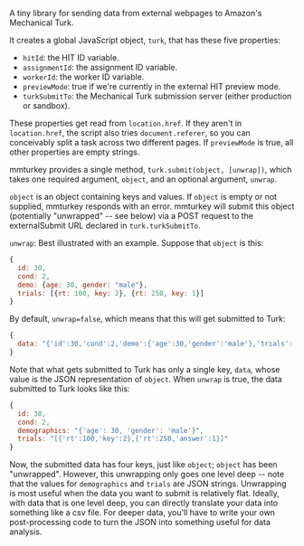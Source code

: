 A tiny library for sending data from external webpages to Amazon's Mechanical Turk.

It creates a global JavaScript object, `turk`, that has these five properties:

* `hitId`: the HIT ID variable.
* `assignmentId`: the assignment ID variable.
* `workerId`: the worker ID variable.
* `previewMode`: true if we're currently in the external HIT preview mode.
* `turkSubmitTo`: the Mechanical Turk submission server (either production or sandbox).

These properties get read from `location.href`.
If they aren't in `location.href`, the script also tries `document.referer`, so you can conceivably split a task across two different pages.
If `previewMode` is true, all other properties are empty strings.

mmturkey provides a single method, `turk.submit(object, [unwrap])`, which takes one required argument, `object`, and an optional argument, `unwrap`.

`object` is an object containing keys and values.
If `object` is empty or not supplied, mmturkey responds with an error.
mmturkey will submit this object (potentially "unwrapped" -- see below) via a POST request to the externalSubmit URL declared in `turk.turkSubmitTo`.

`unwrap`: Best illustrated with an example. Suppose that `object` is this:

```js
{
  id: 30,
  cond: 2,
  demo: {age: 30, gender: "male"},
  trials: [{rt: 100, key: 2}, {rt: 250, key: 1}]
}
```

By default, `unwrap=false`, which means that this will get submitted to Turk:

```js
{
  data: "{'id':30,'cond':2,'demo':{'age':30,'gender':'male'},'trials':[{'rt':100,'key':2},{'rt':250,'key':1}]}"
}
```

Note that what gets submitted to Turk has only a single key, `data`, whose value is the JSON representation of `object`.
When `unwrap` is true, the data submitted to Turk looks like this:

```js
{
  id: 30,
  cond: 2,
  demographics: "{'age': 30, 'gender': 'male'}",
  trials: "[{'rt':100,'key':2},{'rt':250,'answer':1}]"
}
```

Now, the submitted data has four keys, just like `object`; `object` has been "unwrapped".
However, this unwrapping only goes one level deep -- note that the values for `demographics` and `trials` are JSON strings.
Unwrapping is most useful when the data you want to submit is relatively flat.
Ideally, with data that is one level deep, you can directly translate your data into something like a csv file.
For deeper data, you'll have to write your own post-processing code to turn the JSON into something useful for data analysis.
